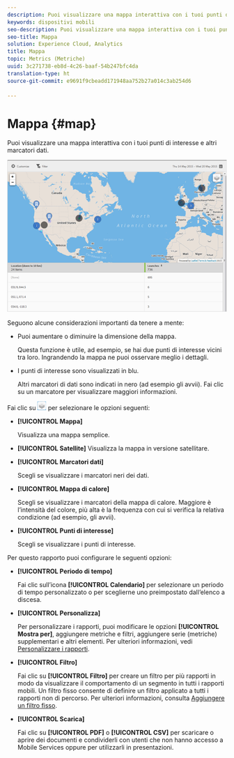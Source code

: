 ```yaml
---
description: Puoi visualizzare una mappa interattiva con i tuoi punti di interesse e altri marcatori dati.
keywords: dispositivi mobili
seo-description: Puoi visualizzare una mappa interattiva con i tuoi punti di interesse e altri marcatori dati.
seo-title: Mappa
solution: Experience Cloud, Analytics
title: Mappa
topic: Metrics (Metriche)
uuid: 3c271738-eb8d-4c26-baaf-54b247bfc4da
translation-type: ht
source-git-commit: e9691f9cbeadd171948aa752b27a014c3ab254d6

---
```



# Mappa {#map}

Puoi visualizzare una mappa interattiva con i tuoi punti di interesse e altri marcatori dati.

![](assets/map.png)

Seguono alcune considerazioni importanti da tenere a mente:

* Puoi aumentare o diminuire la dimensione della mappa.

   Questa funzione è utile, ad esempio, se hai due punti di interesse vicini tra loro. Ingrandendo la mappa ne puoi osservare meglio i dettagli.
* I punti di interesse sono visualizzati in blu.

   Altri marcatori di dati sono indicati in nero (ad esempio gli avvii). Fai clic su un marcatore per visualizzare maggiori informazioni.

Fai clic su ![livelli](assets/map_layers.png) per selezionare le opzioni seguenti:

* **[!UICONTROL Mappa]**

   Visualizza una mappa semplice.

* **[!UICONTROL Satellite]**
Visualizza la mappa in versione satellitare.

* **[!UICONTROL Marcatori dati]**

   Scegli se visualizzare i marcatori neri dei dati.

* **[!UICONTROL Mappa di calore]**

   Scegli se visualizzare i marcatori della mappa di calore. Maggiore è l’intensità del colore, più alta è la frequenza con cui si verifica la relativa condizione (ad esempio, gli avvii).

* **[!UICONTROL Punti di interesse]**

   Scegli se visualizzare i punti di interesse.

Per questo rapporto puoi configurare le seguenti opzioni:

* **[!UICONTROL Periodo di tempo]**

   Fai clic sull’icona **[!UICONTROL Calendario]** per selezionare un periodo di tempo personalizzato o per sceglierne uno preimpostato dall’elenco a discesa.

* **[!UICONTROL Personalizza]**

   Per personalizzare i rapporti, puoi modificare le opzioni **[!UICONTROL Mostra per]**, aggiungere metriche e filtri, aggiungere serie (metriche) supplementari e altri elementi. Per ulteriori informazioni, vedi [Personalizzare i rapporti](/help/using/usage/reports-customize/t-reports-customize.md).

* **[!UICONTROL Filtro]**

   Fai clic su **[!UICONTROL Filtro]** per creare un filtro per più rapporti in modo da visualizzare il comportamento di un segmento in tutti i rapporti mobili. Un filtro fisso consente di definire un filtro applicato a tutti i rapporti non di percorso. Per ulteriori informazioni, consulta [Aggiungere un filtro fisso](/help/using/usage/reports-customize/t-sticky-filter.md).

* **[!UICONTROL Scarica]**

   Fai clic su **[!UICONTROL PDF]** o **[!UICONTROL CSV]** per scaricare o aprire dei documenti e condividerli con utenti che non hanno accesso a Mobile Services oppure per utilizzarli in presentazioni.